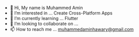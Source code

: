 - 👋 Hi, My name is Muhammed Amin 
- 👀 I’m interested in ... Create Cross-Platform Apps
- 🌱 I’m currently learning ... Flutter
- 💞️ I’m looking to collaborate on ...
- 📫 How to reach me ... muhammedaminhawary@gmail.com

<!---
MuhammedAm1n/MuhammedAm1n is a ✨ special ✨ repository because its `README.md` (this file) appears on your GitHub profile.
You can click the Preview link to take a look at your changes.
--->
